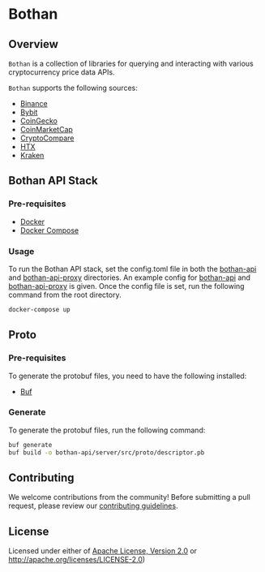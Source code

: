 # Bothan

## Overview

`Bothan` is a collection of libraries for querying and interacting with various cryptocurrency price data APIs.

`Bothan` supports the following sources:

- [Binance](bothan-binance)
- [Bybit](bothan-bybit)
- [CoinGecko](bothan-coingecko)
- [CoinMarketCap](bothan-coinmarketcap)
- [CryptoCompare](bothan-cryptocompare)
- [HTX](bothan-htx)
- [Kraken](bothan-kraken)

## Bothan API Stack

### Pre-requisites

- [Docker](https://docs.docker.com/get-docker/)
- [Docker Compose](https://docs.docker.com/compose/install/)

### Usage

To run the Bothan API stack, set the config.toml file in both the [bothan-api](bothan-api/server)
and [bothan-api-proxy](bothan-api-proxy) directories. An example config
for [bothan-api](bothan-api/server/config.toml.example) and [bothan-api-proxy](bothan-api-proxy/config.toml.example) is
given. Once the config file is set, run the following command from the root directory.

```bash
docker-compose up
```

## Proto

### Pre-requisites

To generate the protobuf files, you need to have the following installed:

- [Buf](https://buf.build/docs/installation)

### Generate

To generate the protobuf files, run the following command:

```bash
buf generate
buf build -o bothan-api/server/src/proto/descriptor.pb
```

## Contributing

We welcome contributions from the community! Before submitting a pull request, please review
our [contributing guidelines](CONTRIBUTING.md).

## License

Licensed under either of [Apache License, Version 2.0](LICENSE-APACHE) or http://apache.org/licenses/LICENSE-2.0)
